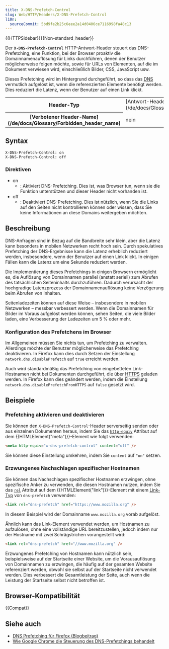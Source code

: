 ```yaml
---
title: X-DNS-Prefetch-Control
slug: Web/HTTP/Headers/X-DNS-Prefetch-Control
l10n:
  sourceCommit: 5bd9fe2b25c6eee2a14d0406ce7116998fa48c13
---
```


{{HTTPSidebar}}{{Non-standard_header}}

Der **`X-DNS-Prefetch-Control`** HTTP-Antwort-Header steuert
das DNS-Prefetching, eine Funktion, bei der Browser proaktiv die Domainnamenauflösung
für Links durchführen, denen der Benutzer möglicherweise folgen möchte, sowie für URLs von Elementen, auf die im Dokument verwiesen wird, einschließlich Bilder, CSS, JavaScript usw.

Dieses Prefetching wird im Hintergrund durchgeführt, so dass das [DNS](/de/docs/Glossary/DNS)
vermutlich aufgelöst ist, wenn die referenzierten Elemente benötigt werden. Dies reduziert
die Latenz, wenn der Benutzer auf einen Link klickt.

<table class="properties">
  <tbody>
    <tr>
      <th scope="row">Header-Typ</th>
      <td>[Antwort-Header](/de/docs/Glossary/Response_header)</td>
    </tr>
    <tr>
      <th scope="row">[Verbotener Header-Name](/de/docs/Glossary/Forbidden_header_name)</th>
      <td>nein</td>
    </tr>
  </tbody>
</table>

## Syntax

```http
X-DNS-Prefetch-Control: on
X-DNS-Prefetch-Control: off
```

### Direktiven

- on
  - : Aktiviert DNS-Prefetching. Dies ist, was Browser tun, wenn sie die Funktion unterstützen und dieser Header nicht vorhanden ist.
- off
  - : Deaktiviert DNS-Prefetching. Dies ist nützlich, wenn Sie die Links auf den Seiten nicht kontrollieren können oder wissen, dass Sie keine Informationen an diese Domains weitergeben möchten.

## Beschreibung

DNS-Anfragen sind in Bezug auf die Bandbreite sehr klein, aber die Latenz kann besonders in mobilen Netzwerken recht hoch sein. Durch spekulatives Prefetching der DNS-Ergebnisse kann die Latenz erheblich reduziert werden, insbesondere, wenn der Benutzer auf einen Link klickt. In einigen Fällen kann die Latenz um eine Sekunde reduziert werden.

Die Implementierung dieses Prefetchings in einigen Browsern ermöglicht es, die Auflösung von Domainnamen parallel (anstatt seriell) zum Abrufen des tatsächlichen Seiteninhalts durchzuführen. Dadurch verursacht der hochgradige Latenzprozess der Domainnamenauflösung keine Verzögerung beim Abrufen von Inhalten.

Seitenladezeiten können auf diese Weise – insbesondere in mobilen Netzwerken – messbar verbessert werden. Wenn die Domainnamen für Bilder im Voraus aufgelöst werden können, sehen Seiten, die viele Bilder laden, eine Verbesserung der Ladezeiten um 5 % oder mehr.

### Konfiguration des Prefetchens im Browser

Im Allgemeinen müssen Sie nichts tun, um Prefetching zu verwalten. Allerdings möchte der Benutzer möglicherweise das Prefetching deaktivieren. In Firefox kann dies durch Setzen der Einstellung `network.dns.disablePrefetch` auf `true` erreicht werden.

Auch wird standardmäßig das Prefetching von eingebetteten Link-Hostnamen nicht bei Dokumenten durchgeführt, die über [HTTPS](/de/docs/Glossary/HTTPS) geladen werden. In Firefox kann dies geändert werden, indem die Einstellung `network.dns.disablePrefetchFromHTTPS` auf `false` gesetzt wird.

## Beispiele

### Prefetching aktivieren und deaktivieren

Sie können den `X-DNS-Prefetch-Control`-Header serverseitig senden oder aus einzelnen Dokumenten heraus, indem Sie das [`http-equiv`](/de/docs/Web/HTML/Element/meta#http-equiv) Attribut auf dem {{HTMLElement("meta")}}-Element wie folgt verwenden:

```html
<meta http-equiv="x-dns-prefetch-control" content="off" />
```

Sie können diese Einstellung umkehren, indem Sie `content` auf `"on"` setzen.

### Erzwungenes Nachschlagen spezifischer Hostnamen

Sie können das Nachschlagen spezifischer Hostnamen erzwingen, ohne spezifische Anker zu verwenden, die diesen Hostnamen nutzen, indem Sie das [`rel`](/de/docs/Web/HTML/Element/link#rel) Attribut auf dem {{HTMLElement("link")}}-Element mit einem [Link-Typ](/de/docs/Web/HTML/Attributes/rel) von `dns-prefetch` verwenden:

```html
<link rel="dns-prefetch" href="https://www.mozilla.org" />
```

In diesem Beispiel wird der Domainname `www.mozilla.org` vorab aufgelöst.

Ähnlich kann das Link-Element verwendet werden, um Hostnamen zu aufzulösen, ohne eine vollständige URL bereitzustellen, jedoch indem nur der Hostname mit zwei Schrägstrichen vorangestellt wird:

```html
<link rel="dns-prefetch" href="//www.mozilla.org" />
```

Erzwungenes Prefetching von Hostnamen kann nützlich sein, beispielsweise auf der Startseite einer Website, um die Vorausauflösung von Domainnamen zu erzwingen, die häufig auf der gesamten Website referenziert werden, obwohl sie selbst auf der Startseite nicht verwendet werden. Dies verbessert die Gesamtleistung der Seite, auch wenn die Leistung der Startseite selbst nicht betroffen ist.

## Browser-Kompatibilität

{{Compat}}

## Siehe auch

- [DNS Prefetching für Firefox (Blogbeitrag)](https://bitsup.blogspot.com/2008/11/dns-prefetching-for-firefox.html)
- [Wie Google Chrome die Steuerung des DNS-Prefetchings behandelt](https://www.chromium.org/developers/design-documents/dns-prefetching/)
